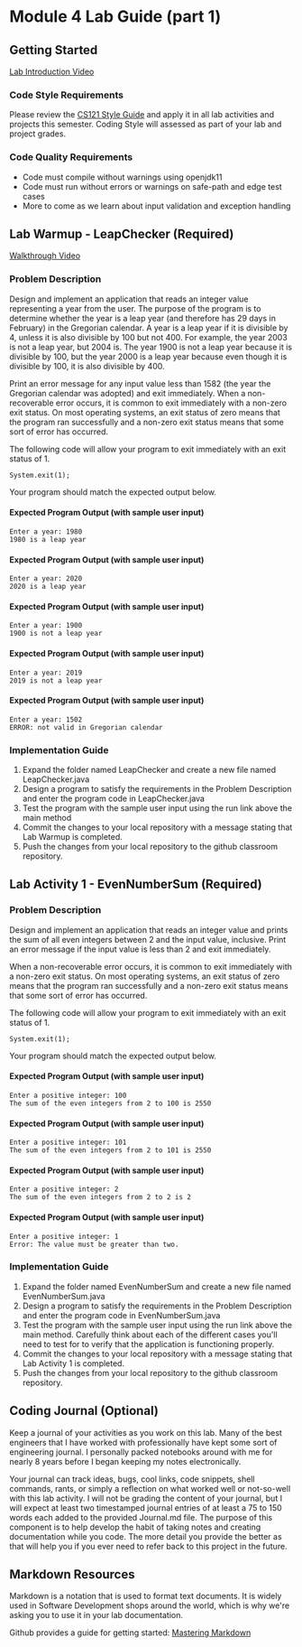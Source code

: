 # Module 4 Lab Guide (part 1)
## Getting Started
[Lab Introduction Video](https://youtu.be/O3VsbYU8ye0)

### Code Style Requirements
Please review the [CS121 Style Guide](https://docs.google.com/document/d/1LWbGQBKkApnNAzzgwOSvRM03DmhYWx5yEfecT2WXfjI/edit?usp=sharing) and apply it in all lab activities and projects this semester. Coding Style will assessed as part of your lab and project grades.

### Code Quality Requirements
- Code must compile without warnings using openjdk11
- Code must run without errors or warnings on safe-path and edge test cases
- More to come as we learn about input validation and exception handling

## Lab Warmup - LeapChecker (Required)
[Walkthrough Video](https://www.youtube.com/playlist?list=PLbxWwkW_BhyAyktCxjjiuAu-hi5f3AFIh)
### Problem Description
Design and implement an application that reads an integer value representing a year from the user.  The purpose of the program is to determine whether the year is a leap year (and therefore has 29 days in February) in the Gregorian calendar.  A year is a leap year if it is divisible by 4, unless it is also divisible by 100 but not 400.  For example, the year 2003 is not a leap year, but 2004 is.  The year 1900 is not a leap year because it is divisible by 100, but the year 2000 is a leap year because even though it is divisible by 100, it is also divisible by 400.  

Print an error message for any input value less than 1582 (the year the Gregorian calendar was adopted) and exit immediately. When a non-recoverable error occurs, it is common to exit immediately with a non-zero exit status.  On most operating systems, an exit status of zero means that the program ran successfully and a non-zero exit status means that some sort of error has occurred. 

The following code will allow your program to exit immediately with an exit status of 1.

```
System.exit(1);
```

Your program should match the expected output below.

#### Expected Program Output (with sample user input)
```
Enter a year: 1980
1980 is a leap year
```
#### Expected Program Output (with sample user input)
```
Enter a year: 2020
2020 is a leap year
```
#### Expected Program Output (with sample user input)
```
Enter a year: 1900
1900 is not a leap year
```
#### Expected Program Output (with sample user input)
```
Enter a year: 2019
2019 is not a leap year
```
#### Expected Program Output (with sample user input)
```
Enter a year: 1502
ERROR: not valid in Gregorian calendar
```

### Implementation Guide
1. Expand the folder named LeapChecker and create a new file named LeapChecker.java
2. Design a program to satisfy the requirements in the Problem Description and enter the program code in LeapChecker.java
3. Test the program with the sample user input using the run link above the main method
4. Commit the changes to your local repository with a message stating that Lab Warmup is completed.
5. Push the changes from your local repository to the github classroom repository.

## Lab Activity 1 - EvenNumberSum (Required)
### Problem Description
Design and implement an application that reads an integer value and prints the sum of all even integers between 2 and the input value, inclusive. Print an error message if the input value is less than 2 and exit immediately.

When a non-recoverable error occurs, it is common to exit immediately with a non-zero exit status.  On most operating systems, an exit status of zero means that the program ran successfully and a non-zero exit status means that some sort of error has occurred. 

The following code will allow your program to exit immediately with an exit status of 1.
```
System.exit(1);
```

Your program should match the expected output below.

#### Expected Program Output (with sample user input)
```
Enter a positive integer: 100
The sum of the even integers from 2 to 100 is 2550
```

#### Expected Program Output (with sample user input)
```
Enter a positive integer: 101
The sum of the even integers from 2 to 101 is 2550
```

#### Expected Program Output (with sample user input)
```
Enter a positive integer: 2
The sum of the even integers from 2 to 2 is 2
```
#### Expected Program Output (with sample user input)
```
Enter a positive integer: 1
Error: The value must be greater than two.
```

### Implementation Guide
1. Expand the folder named EvenNumberSum and create a new file named EvenNumberSum.java
2. Design a program to satisfy the requirements in the Problem Description and enter the program code in EvenNumberSum.java
3. Test the program with the sample user input using the run link above the main method. Carefully think about each of the different cases you'll need to test for to verify that the application is functioning properly.
4. Commit the changes to your local repository with a message stating that Lab Activity 1 is completed.
5. Push the changes from your local repository to the github classroom repository.


## Coding Journal (Optional)
Keep a journal of your activities as you work on this lab. Many of the best engineers that I have worked with professionally have kept some sort of engineering journal. I personally packed notebooks around with me for nearly 8 years before I began keeping my notes electronically.   

Your journal can track ideas, bugs, cool links, code snippets, shell commands, rants, or simply a reflection on what worked well or not-so-well with this lab activity. I will not be grading the content of your journal, but I will expect at least two timestamped journal entries of at least a 75 to 150 words each added to the provided Journal.md file.  The purpose of this component is to help develop the habit of taking notes and creating documentation while you code. The more detail you provide the better as that will help you if you ever need to refer back to this project in the future.

## Markdown Resources
Markdown is a notation that is used to format text documents.  It is widely used in Software Development shops around the world, which is why we're asking you to use it in your lab documentation.  

Github provides a guide for getting started:  [Mastering Markdown](https://guides.github.com/features/mastering-markdown/)

